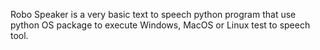 Robo Speaker is a very basic text to speech python program that use python OS package to execute Windows, MacOS or Linux test to speech tool.
